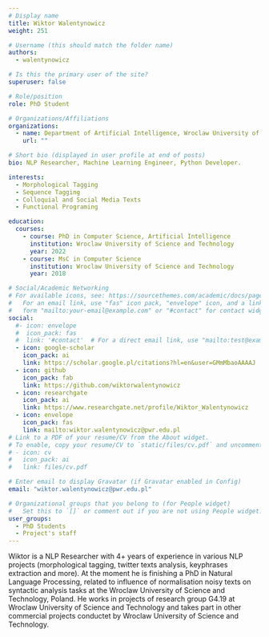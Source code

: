 ```yaml
---
# Display name
title: Wiktor Walentynowicz
weight: 251

# Username (this should match the folder name)
authors:
  - walentynowicz

# Is this the primary user of the site?
superuser: false

# Role/position
role: PhD Student

# Organizations/Affiliations
organizations:
  - name: Department of Artificial Intelligence, Wroclaw University of Science and Technology
    url: ""

# Short bio (displayed in user profile at end of posts)
bio: NLP Researcher, Machine Learning Engineer, Python Developer.

interests:
  - Morphological Tagging
  - Sequence Tagging
  - Colloquial and Social Media Texts
  - Functional Programing

education:
  courses:
    - course: PhD in Computer Science, Artificial Intelligence
      institution: Wroclaw University of Science and Technology
      year: 2022
    - course: MsC in Computer Science
      institution: Wroclaw University of Science and Technology
      year: 2018

# Social/Academic Networking
# For available icons, see: https://sourcethemes.com/academic/docs/page-builder/#icons
#   For an email link, use "fas" icon pack, "envelope" icon, and a link in the
#   form "mailto:your-email@example.com" or "#contact" for contact widget.
social:
  #- icon: envelope
  #  icon_pack: fas
  #  link: '#contact'  # For a direct email link, use "mailto:test@example.org".
  - icon: google-scholar
    icon_pack: ai
    link: https://scholar.google.pl/citations?hl=en&user=GMmMbaoAAAAJ
  - icon: github
    icon_pack: fab
    link: https://github.com/wiktorwalentynowicz
  - icon: researchgate
    icon_pack: ai
    link: https://www.researchgate.net/profile/Wiktor_Walentynowicz
  - icon: envelope
    icon_pack: fas
    link: mailto:wiktor.walentynowicz@pwr.edu.pl
# Link to a PDF of your resume/CV from the About widget.
# To enable, copy your resume/CV to `static/files/cv.pdf` and uncomment the lines below.
# - icon: cv
#   icon_pack: ai
#   link: files/cv.pdf

# Enter email to display Gravatar (if Gravatar enabled in Config)
email: "wiktor.walentynowicz@pwr.edu.pl"

# Organizational groups that you belong to (for People widget)
#   Set this to `[]` or comment out if you are not using People widget.
user_groups:
  - PhD Students
  - Project's staff
---
```


Wiktor is a NLP Researcher with 4+ years of experience in various NLP projects (morphological tagging, twitter texts analysis, keyphrases extraction and more). At the moment he is finishing a PhD in Natural Language Processing, related to influence of normalisation noisy texts on syntactic analysis tasks at the Wroclaw University of Science and Technology, Poland. He works in projects of research group G4.19 at Wroclaw University of Science and Technology and takes part in other commercial projects conductet by Wroclaw University of Science and Technology.
